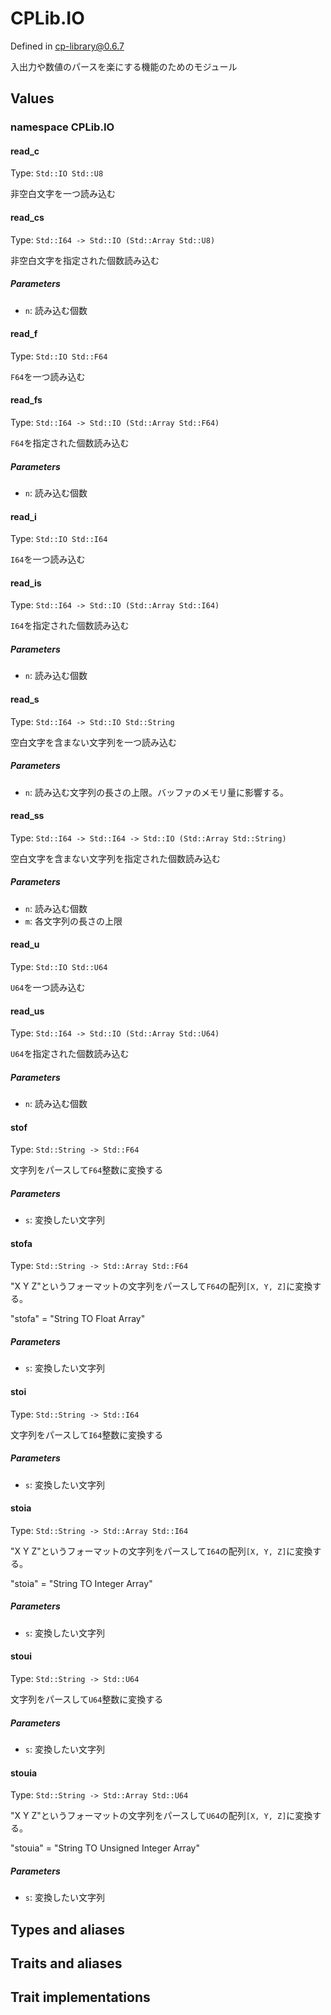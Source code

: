 # CPLib.IO

Defined in cp-library@0.6.7

入出力や数値のパースを楽にする機能のためのモジュール

## Values

### namespace CPLib.IO

#### read_c

Type: `Std::IO Std::U8`

非空白文字を一つ読み込む

#### read_cs

Type: `Std::I64 -> Std::IO (Std::Array Std::U8)`

非空白文字を指定された個数読み込む

##### Parameters

- `n`: 読み込む個数

#### read_f

Type: `Std::IO Std::F64`

`F64`を一つ読み込む

#### read_fs

Type: `Std::I64 -> Std::IO (Std::Array Std::F64)`

`F64`を指定された個数読み込む

##### Parameters

- `n`: 読み込む個数

#### read_i

Type: `Std::IO Std::I64`

`I64`を一つ読み込む

#### read_is

Type: `Std::I64 -> Std::IO (Std::Array Std::I64)`

`I64`を指定された個数読み込む

##### Parameters

- `n`: 読み込む個数

#### read_s

Type: `Std::I64 -> Std::IO Std::String`

空白文字を含まない文字列を一つ読み込む

##### Parameters

- `n`: 読み込む文字列の長さの上限。バッファのメモリ量に影響する。

#### read_ss

Type: `Std::I64 -> Std::I64 -> Std::IO (Std::Array Std::String)`

空白文字を含まない文字列を指定された個数読み込む

##### Parameters

- `n`: 読み込む個数
- `m`: 各文字列の長さの上限

#### read_u

Type: `Std::IO Std::U64`

`U64`を一つ読み込む

#### read_us

Type: `Std::I64 -> Std::IO (Std::Array Std::U64)`

`U64`を指定された個数読み込む

##### Parameters

- `n`: 読み込む個数

#### stof

Type: `Std::String -> Std::F64`

文字列をパースして`F64`整数に変換する

##### Parameters

- `s`: 変換したい文字列

#### stofa

Type: `Std::String -> Std::Array Std::F64`

"X Y Z"というフォーマットの文字列をパースして`F64`の配列`[X, Y, Z]`に変換する。

"stofa" = "String TO Float Array"

##### Parameters

- `s`: 変換したい文字列

#### stoi

Type: `Std::String -> Std::I64`

文字列をパースして`I64`整数に変換する

##### Parameters

- `s`: 変換したい文字列

#### stoia

Type: `Std::String -> Std::Array Std::I64`

"X Y Z"というフォーマットの文字列をパースして`I64`の配列`[X, Y, Z]`に変換する。

"stoia" = "String TO Integer Array"

##### Parameters

- `s`: 変換したい文字列

#### stoui

Type: `Std::String -> Std::U64`

文字列をパースして`U64`整数に変換する

##### Parameters

- `s`: 変換したい文字列

#### stouia

Type: `Std::String -> Std::Array Std::U64`

"X Y Z"というフォーマットの文字列をパースして`U64`の配列`[X, Y, Z]`に変換する。

"stouia" = "String TO Unsigned Integer Array"

##### Parameters

- `s`: 変換したい文字列

## Types and aliases

## Traits and aliases

## Trait implementations